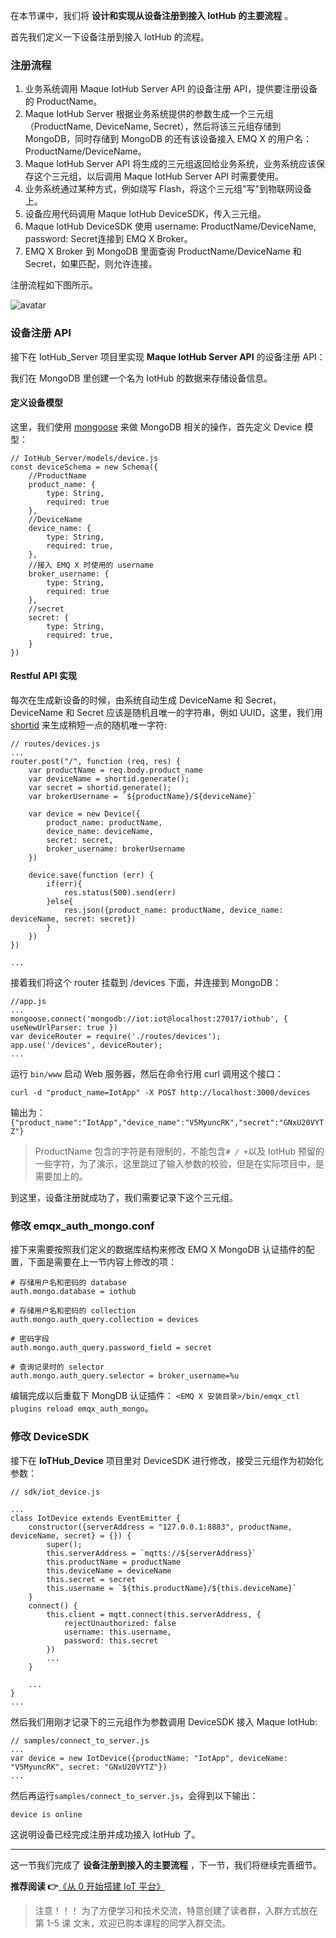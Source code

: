 在本节课中，我们将 **设计和实现从设备注册到接入 IotHub 的主要流程** 。

首先我们定义一下设备注册到接入 IotHub 的流程。

### 注册流程

  1. 业务系统调用 Maque IotHub Server API 的设备注册 API，提供要注册设备的 ProductName。
  2. Maque IotHub Server 根据业务系统提供的参数生成一个三元组（ProductName, DeviceName, Secret），然后将该三元组存储到 MongoDB，同时存储到 MongoDB 的还有该设备接入 EMQ X 的用户名： ProductName/DeviceName。
  3. Maque IotHub Server API 将生成的三元组返回给业务系统，业务系统应该保存这个三元组，以后调用 Maque IotHub Server API 时需要使用。
  4. 业务系统通过某种方式，例如烧写 Flash，将这个三元组"写"到物联网设备上。
  5. 设备应用代码调用 Maque IotHub DeviceSDK，传入三元组。
  6. Maque IotHub DeviceSDK 使用 username: ProductName/DeviceName, password: Secret连接到 EMQ X Broker。
  7. EMQ X Broker 到 MongoDB 里面查询 ProductName/DeviceName 和 Secret，如果匹配，则允许连接。

注册流程如下图所示。

![avatar](https://images.gitbook.cn/Fk6KxeeiJKVwktIe6OrXxNP53wK0)

### 设备注册 API

接下在 IotHub_Server 项目里实现 **Maque IotHub Server API** 的设备注册 API：

我们在 MongoDB 里创建一个名为 IotHub 的数据来存储设备信息。

#### 定义设备模型

这里，我们使用 [mongoose](https://mongoosejs.com/) 来做 MongoDB 相关的操作，首先定义 Device 模型：

    
    
    // IotHub_Server/models/device.js
    const deviceSchema = new Schema({
        //ProductName
        product_name: {
            type: String,
            required: true
        },
        //DeviceName
        device_name: {
            type: String,
            required: true,
        },
        //接入 EMQ X 时使用的 username
        broker_username: {
            type: String,
            required: true
        },
        //secret
        secret: {
            type: String,
            required: true,
        }
    })
    

#### Restful API 实现

每次在生成新设备的时候，由系统自动生成 DeviceName 和 Secret，DeviceName 和 Secret 应该是随机且唯一的字符串，例如
UUID，这里，我们用 [shortid](https://github.com/dylang/shortid) 来生成稍短一点的随机唯一字符:

    
    
    // routes/devices.js
    ...
    router.post("/", function (req, res) {
        var productName = req.body.product_name
        var deviceName = shortid.generate();
        var secret = shortid.generate();
        var brokerUsername = `${productName}/${deviceName}`
    
        var device = new Device({
            product_name: productName,
            device_name: deviceName,
            secret: secret,
            broker_username: brokerUsername
        })
    
        device.save(function (err) {
            if(err){
                res.status(500).send(err)
            }else{
                res.json({product_name: productName, device_name: deviceName, secret: secret})
            }
        })
    })
    
    ...
    

接着我们将这个 router 挂载到 /devices 下面，并连接到 MongoDB：

    
    
    //app.js
    ...
    mongoose.connect('mongodb://iot:iot@localhost:27017/iothub', { useNewUrlParser: true })
    var deviceRouter = require('./routes/devices');
    app.use('/devices', deviceRouter);
    ...
    

运行 `bin/www` 启动 Web 服务器，然后在命令行用 curl 调用这个接口：

    
    
    curl -d "product_name=IotApp" -X POST http://localhost:3000/devices
    

输出为：`{"product_name":"IotApp","device_name":"V5MyuncRK","secret":"GNxU20VYTZ"}`

> ProductName 包含的字符是有限制的，不能包含`# / +`以及 IotHub
> 预留的一些字符，为了演示，这里跳过了输入参数的校验，但是在实际项目中，是需要加上的。

到这里，设备注册就成功了，我们需要记录下这个三元组。

### 修改 emqx_auth_mongo.conf

接下来需要按照我们定义的数据库结构来修改 EMQ X MongoDB 认证插件的配置，下面是需要在上一节内容上修改的项：

    
    
    # 存储用户名和密码的 database
    auth.mongo.database = iothub
    
    # 存储用户名和密码的 collection
    auth.mongo.auth_query.collection = devices
    
    # 密码字段
    auth.mongo.auth_query.password_field = secret
    
    # 查询记录时的 selector
    auth.mongo.auth_query.selector = broker_username=%u
    

编辑完成以后重载下 MongDB 认证插件： `<EMQ X 安装目录>/bin/emqx_ctl plugins reload
emqx_auth_mongo`。

### 修改 DeviceSDK

接下在 **IoTHub_Device** 项目里对 DeviceSDK 进行修改，接受三元组作为初始化参数：

    
    
    // sdk/iot_device.js
    
    ...
    class IotDevice extends EventEmitter {
        constructor({serverAddress = "127.0.0.1:8883", productName, deviceName, secret} = {}) {
            super();
            this.serverAddress = `mqtts://${serverAddress}`
            this.productName = productName
            this.deviceName = deviceName
            this.secret = secret
            this.username = `${this.productName}/${this.deviceName}`
        }
        connect() {
            this.client = mqtt.connect(this.serverAddress, {
                rejectUnauthorized: false
                username: this.username,
                password: this.secret
            })
            ...
        }
    
        ...
    }   
    ...
    

然后我们用刚才记录下的三元组作为参数调用 DeviceSDK 接入 Maque IotHub:

    
    
    // samples/connect_to_server.js
    ...
    var device = new IotDevice({productName: "IotApp", deviceName: "V5MyuncRK", secret: "GNxU20VYTZ"})
    ...
    

然后再运行`samples/connect_to_server.js`，会得到以下输出：

    
    
    device is online
    

这说明设备已经完成注册并成功接入 IotHub 了。

* * *

这一节我们完成了 **设备注册到接入的主要流程** ，下一节，我们将继续完善细节。

**推荐阅读 👉**[《从 0 开始搭建 IoT
平台》](http://gitbook.cn/m/mazi/comp/column?columnId=5d3a7c335cb084142168b3fc&giftCode=rNnOR4vZV&utm_source=sd0730)

> 注意！！！ 为了方便学习和技术交流，特意创建了读者群，入群方式放在 第 1-5 课 文末，欢迎已购本课程的同学入群交流。

